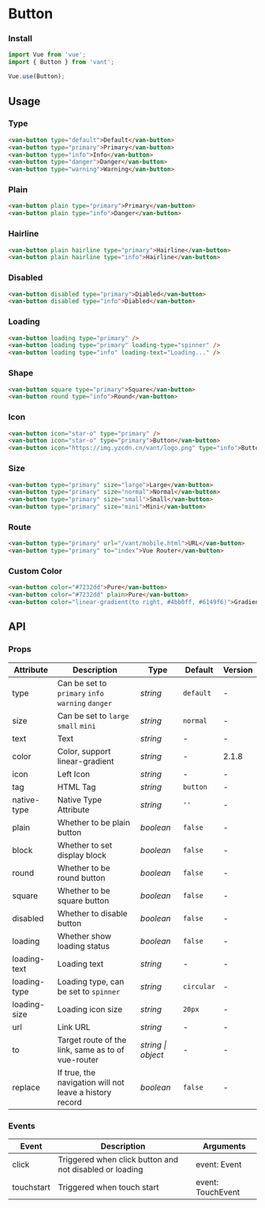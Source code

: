 <!--
 * @Description:
 * @Version: 2.0
 * @Autor: czklove
 * @Date: 2019-11-15 15:05:03
 * @LastEditors: czklove
 * @LastEditTime: 2019-11-15 15:45:27
 -->
# Button

### Install

``` javascript
import Vue from 'vue';
import { Button } from 'vant';

Vue.use(Button);
```

## Usage

### Type

```html
<van-button type="default">Default</van-button>
<van-button type="primary">Primary</van-button>
<van-button type="info">Info</van-button>
<van-button type="danger">Danger</van-button>
<van-button type="warning">Warning</van-button>
```

### Plain

```html
<van-button plain type="primary">Primary</van-button>
<van-button plain type="info">Danger</van-button>
```

### Hairline

```html
<van-button plain hairline type="primary">Hairline</van-button>
<van-button plain hairline type="info">Hairline</van-button>
```

### Disabled

```html
<van-button disabled type="primary">Diabled</van-button>
<van-button disabled type="info">Diabled</van-button>
```

### Loading

```html 
<van-button loading type="primary" />
<van-button loading type="primary" loading-type="spinner" />
<van-button loading type="info" loading-text="Loading..." />
```

### Shape

```html 
<van-button square type="primary">Square</van-button>
<van-button round type="info">Round</van-button>
```

### Icon

```html 
<van-button icon="star-o" type="primary" />
<van-button icon="star-o" type="primary">Button</van-button>
<van-button icon="https://img.yzcdn.cn/vant/logo.png" type="info">Button</van-button>
```

### Size

```html 
<van-button type="primary" size="large">Large</van-button>
<van-button type="primary" size="normal">Normal</van-button>
<van-button type="primary" size="small">Small</van-button>
<van-button type="primary" size="mini">Mini</van-button>
```

### Route

```html
<van-button type="primary" url="/vant/mobile.html">URL</van-button>
<van-button type="primary" to="index">Vue Router</van-button>
```

### Custom Color

```html
<van-button color="#7232dd">Pure</van-button>
<van-button color="#7232dd" plain>Pure</van-button>
<van-button color="linear-gradient(to right, #4bb0ff, #6149f6)">Gradient</van-button>
```

## API

### Props

| Attribute | Description | Type | Default | Version |
|------|------|------|------|------|
| type | Can be set to `primary` `info` `warning` `danger` | *string* | `default` | - |
| size | Can be set to `large` `small` `mini` | *string* | `normal` | - |
| text | Text | *string* | - | - |
| color | Color, support linear-gradient | *string* | - | 2.1.8 |
| icon | Left Icon | *string* | - | - |
| tag | HTML Tag | *string* | `button` | - |
| native-type | Native Type Attribute | *string* | `''` | - |
| plain | Whether to be plain button | *boolean* | `false` | - |
| block | Whether to set display block | *boolean* | `false` | - |
| round | Whether to be round button | *boolean* | `false` | - |
| square | Whether to be square button | *boolean* | `false` | - |
| disabled | Whether to disable button | *boolean* | `false` | - |
| loading | Whether show loading status | *boolean* | `false` | - |
| loading-text | Loading text | *string* | - | - |
| loading-type | Loading type, can be set to `spinner` | *string* | `circular` | - |
| loading-size | Loading icon size | *string* | `20px` | - |
| url | Link URL | *string* | - | - |
| to | Target route of the link, same as to of vue-router | *string \| object* | - | - |
| replace | If true, the navigation will not leave a history record | *boolean* | `false` | - |

### Events

| Event | Description | Arguments |
|------|------|------|
| click | Triggered when click button and not disabled or loading | event: Event |
| touchstart | Triggered when touch start | event: TouchEvent |
